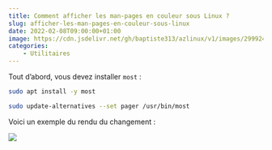 ```yaml
---
title: Comment afficher les man-pages en couleur sous Linux ?
slug: afficher-les-man-pages-en-couleur-sous-linux
date: 2022-02-08T09:00:00+01:00
image: https://cdn.jsdelivr.net/gh/baptiste313/azlinux/v1/images/2999245/raw.webp
categories:
    - Utilitaires
---
```


Tout d’abord, vous devez installer `most` :

```bash
sudo apt install -y most
```

```bash
sudo update-alternatives --set pager /usr/bin/most
```

Voici un exemple du rendu du changement :

![](https://cdn.jsdelivr.net/gh/baptiste313/azlinux/v1/images/7493386/raw.webp)
